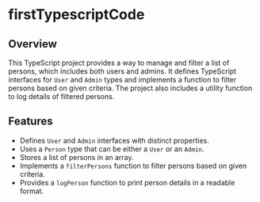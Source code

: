 # firstTypescriptCode

## Overview
This TypeScript project provides a way to manage and filter a list of persons, which includes both users and admins. It defines TypeScript interfaces for `User` and `Admin` types and implements a function to filter persons based on given criteria. The project also includes a utility function to log details of filtered persons.

## Features
- Defines `User` and `Admin` interfaces with distinct properties.
- Uses a `Person` type that can be either a `User` or an `Admin`.
- Stores a list of persons in an array.
- Implements a `filterPersons` function to filter persons based on given criteria.
- Provides a `logPerson` function to print person details in a readable format.